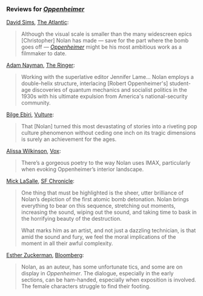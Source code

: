 <!-- Christopher Nolan -->

### Reviews for [_Oppenheimer_](/movies/872585)

[David Sims](https://twitter.com/davidlsims), [The Atlantic](https://www.theatlantic.com/culture/archive/2023/07/oppenheimer-movie-review-christopher-nolan/674749/):

> Although the visual scale is smaller than the many widescreen epics [Christopher] Nolan has made — save for the part where the bomb goes off — [_Oppenheimer_](/movies/872585) might be his most ambitious work as a filmmaker to date.

[Adam Nayman](https://twitter.com/brofromanother), [The Ringer](https://www.theringer.com/movies/2023/7/21/23802231/oppenheimer-review):

> Working with the superlative editor Jennifer Lame... Nolan employs a double-helix structure, interlacing [Robert Oppenheimer's] student-age discoveries of quantum mechanics and socialist politics in the 1930s with his ultimate expulsion from America's national-security community.

[Bilge Ebiri](https://twitter.com/BilgeEbiri), [Vulture](https://www.vulture.com/article/best-movies-of-2023-films.html):

> That [Nolan] turned this most devastating of stories into a riveting pop culture phenomenon without ceding one inch on its tragic dimensions is surely an achievement for the ages.

[Alissa Wilkinson](https://twitter.com/alissamarie), [Vox](https://www.vox.com/culture/23800888/oppenheimer-review-physics-donne-trinity-christopher-nolan-fission-fusion-manhattan-project):

> There’s a gorgeous poetry to the way Nolan uses IMAX, particularly when evoking Oppenheimer’s interior landscape.

[Mick LaSalle](https://twitter.com/MickLaSalle), [SF Chronicle](https://datebook.sfchronicle.com/movies-tv/oppenheimer-review-18197814):

> One thing that must be highlighted is the sheer, utter brilliance of Nolan’s depiction of the first atomic bomb detonation. Nolan brings everything to bear on this sequence, stretching out moments, increasing the sound, wiping out the sound, and taking time to bask in the horrifying beauty of the destruction.
>
> What marks him as an artist, and not just a dazzling technician, is that amid the sound and fury, we feel the moral implications of the moment in all their awful complexity.

[Esther Zuckerman](https://twitter.com/ezwrites), [Bloomberg](https://archive.is/BHUHu#selection-5919.0-5923.162):

> Nolan, as an auteur, has some unfortunate tics, and some are on display in _Oppenheimer_. The dialogue, especially in the early sections, can be ham-handed, especially when exposition is involved. The female characters struggle to find their footing.
